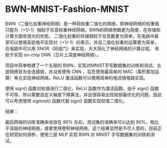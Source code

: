 # BWN-MNIST-Fashion-MNIST
BWN（二值化权重神经网络）是一种将权重二值化的网络，即神经网络的权重值只能为（+1/-1）相较于任意权重神经网络，BWN的网络参数更为简便，在存储和计算方面有很大的优势。
二值化权重的存储相较于任意数更为简单，在电路中甚至可以使用高低电平实现对（+1/-1）的表示。并且二值化权重的运算更为简单，在电路中可以用 XNOR（同或门）来实现，大大简化了神经网络的计算过程。
有助于实现 on-chip DNN（芯片上深度神经网络）。

项目中简单构建了一个五层的 BWN，实现对MNIST手写数据集的训练和测试。五层网络皆为全连接层，并没有使用 CNN ，旨在使用最简单的 MAC（乘积累加运算）单元实现神经网络，ReLU 激活函数可以使用简单的电流镜电路实现。

使用 sign() 函数对权值进行二值化，ReLU 函数作为激活函数。由于 sign() 函数不可导，所以需要自定义梯度下降算法，并且很容易出现局部最优化的问题，因此可以考虑使用 sigmod() 函数代替 sign() 函数实现权值二值化。

结果：

最后网络的训练准确率收敛在 90% 左右，测试集的准确率可以达到 90%，相比于深层的神经网络，或者使用卷积神经网络，这个结果显然是不尽人意的，目前正在研究如何调参，使用三层 MLP 实现 BWN 对 MNIST 手写数据集的训练和测试。




